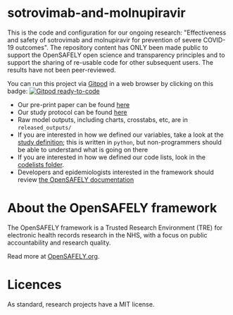 # sotrovimab-and-molnupiravir

This is the code and configuration for our ongoing research: "Effectiveness and safety of sotrovimab and molnupiravir for prevention of severe COVID-19 outcomes". The repository content has ONLY been made public to support the OpenSAFELY open science and transparency principles and to support the sharing of re-usable code for other subsequent users. The results have not been peer-reviewed.

You can run this project via [Gitpod](https://gitpod.io) in a web browser by clicking on this badge: [![Gitpod ready-to-code](https://img.shields.io/badge/Gitpod-ready--to--code-908a85?logo=gitpod)](https://gitpod.io/#https://github.com/lshbz1/sotrovimab-and-molnupiravir)

* Our pre-print paper can be found [here](https://doi.org/10.1101/2022.05.22.22275417)
* Our study protocol can be found [here](https://github.com/opensafely/sotrovimab-and-molnupiravir/blob/main/docs/OpenSAFELY%20Protocol_sotrovimab%20and%20molnupiravir_Git.pdf)
* Raw model outputs, including charts, crosstabs, etc, are in `released_outputs/`
* If you are interested in how we defined our variables, take a look at the [study definition](analysis/study_definition.py); this is written in `python`, but non-programmers should be able to understand what is going on there
* If you are interested in how we defined our code lists, look in the [codelists folder](./codelists/).
* Developers and epidemiologists interested in the framework should review [the OpenSAFELY documentation](https://docs.opensafely.org)

# About the OpenSAFELY framework

The OpenSAFELY framework is a Trusted Research Environment (TRE) for electronic
health records research in the NHS, with a focus on public accountability and
research quality.

Read more at [OpenSAFELY.org](https://opensafely.org).

# Licences
As standard, research projects have a MIT license. 
